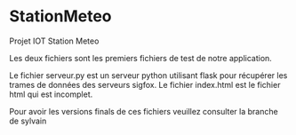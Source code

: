 # StationMeteo
Projet IOT Station Meteo

Les deux fichiers sont les premiers fichiers de test de notre application.

Le fichier serveur.py est un serveur python utilisant flask pour récupérer les trames de données des serveurs sigfox.
Le fichier index.html est le fichier html qui est incomplet.

Pour avoir les versions finals de ces fichiers veuillez consulter la branche de sylvain
